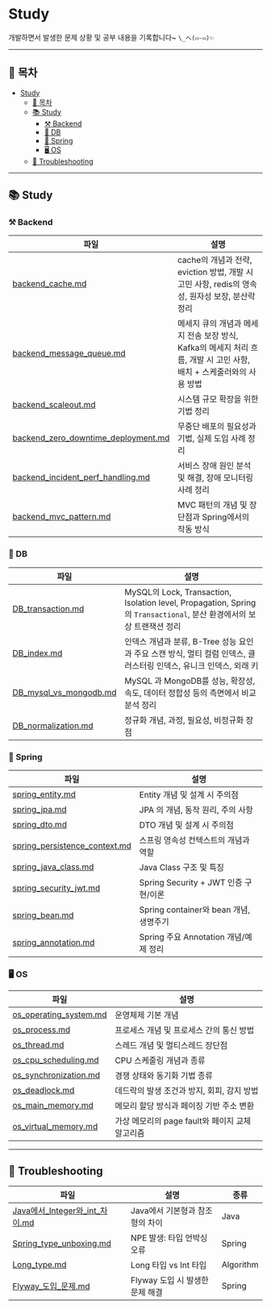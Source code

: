 # Study

개발하면서 발생한 문제 상황 및 공부 내용을 기록합니다~  `\_へ(▭-▭)✨`

---
## 📑 목차

- [Study](#study)
  - [📑 목차](#-목차)
  - [📚 Study](#-study)
    - [⚒️ Backend](#️-backend)
    - [💾 DB](#-db)
    - [🌱 Spring](#-spring)
    - [🖥️ OS](#️-os)
  - [🐞 Troubleshooting](#-troubleshooting)

---

## 📚 Study

### ⚒️ Backend
| 파일 | 설명 |
| --- | --- |
| [backend_cache.md](Study/Backend/backend_cache.md) | cache의 개념과 전략, eviction 방법, 개발 시 고민 사항, redis의 영속성, 원자성 보장, 분산락 정리 |
| [backend_message_queue.md](Study/Backend/backend_message_queue.md) | 메세지 큐의 개념과 메세지 전송 보장 방식, Kafka의 메세지 처리 흐름, 개발 시 고민 사항, 배치 + 스케줄러와의 사용 방법 |
| [backend_scaleout.md](Study/Backend/backend_scaleout.md) | 시스템 규모 확장을 위한 기법 정리 |
| [backend_zero_downtime_deployment.md](Study/Backend/backend_zero_downtime_deployment.md) | 무중단 배포의 필요성과 기법, 실제 도입 사례 정리 |
| [backend_incident_perf_handling.md](Study/Backend/backend_incident_perf_handling.md) | 서비스 장애 원인 분석 및 해결, 장애 모니터링 사례 정리 |
| [backend_mvc_pattern.md](Study/Backend/backend_mvc_pattern.md) | MVC 패턴의 개념 및 장단점과 Spring에서의 작동 방식 |


### 💾 DB

| 파일 | 설명 |
| --- | --- |
| [DB_transaction.md](Study/DB/DB_transaction.md) | MySQL의 Lock, Transaction, Isolation level, Propagation, Spring의 `Transactional`, 분산 환경에서의 보상 트랜잭션 정리 |
| [DB_index.md](Study/DB/DB_index.md) | 인덱스 개념과 분류, B-Tree 성능 요인과 주요 스캔 방식, 멀티 컬럼 인덱스, 클러스터링 인덱스, 유니크 인덱스, 외래 키 |
| [DB_mysql_vs_mongodb.md](Study/DB/DB_mysql_vs_mongodb.md) | MySQL 과 MongoDB를 성능, 확장성, 속도, 데이터 정합성 등의 측면에서 비교 분석 정리 |
| [DB_normalization.md](Study/DB/DB_normalization.md) | 정규화 개념, 과정, 필요성, 비정규화 장점 |

### 🌱 Spring

| 파일 | 설명 |
| --- | --------- |
| [spring_entity.md](Study/Spring/spring_entity.md) | Entity 개념 및 설계 시 주의점 |
| [spring_jpa.md](Study/Spring/spring_jpa.md) | JPA 의 개념, 동작 원리, 주의 사항 |
| [spring_dto.md](Study/Spring/spring_dto.md) | DTO 개념 및 설계 시 주의점 |
| [spring_persistence_context.md](Study/Spring/spring_persistence_context.md) | 스프링 영속성 컨텍스트의 개념과 역할 |
| [spring_java_class.md](Study/Spring/spring_java_class.md) | Java Class 구조 및 특징 |
| [spring_security_jwt.md](Study/Spring/spring_security_jwt.md) | Spring Security + JWT 인증 구현/이론 |
| [spring_bean.md](Study/Spring/spring_bean.md) | Spring container와 bean 개념, 생명주기 |
| [spring_annotation.md](Study/Spring/spring_annotation.md) | Spring 주요 Annotation 개념/예제 정리 |

### 🖥️ OS

| 파일 | 설명 |
| --- | --- |
| [os_operating_system.md](Study/OS/os_operating_system.md) | 운영체제 기본 개념 |
| [os_process.md](Study/OS/os_process.md) | 프로세스 개념 및 프로세스 간의 통신 방법 |
| [os_thread.md](Study/OS/os_thread.md) | 스레드 개념 및 멀티스레드 장단점 |
| [os_cpu_scheduling.md](Study/OS/os_cpu_scheduling.md) | CPU 스케줄링 개념과 종류 |
| [os_synchronization.md](Study/OS/os_synchronization.md) | 경쟁 상태와 동기화 기법 종류 |
| [os_deadlock.md](Study/OS/os_deadlock.md) | 데드락의 발생 조건과 방지, 회피, 감지 방법  |
| [os_main_memory.md](Study/OS/os_main_memory.md) | 메모리 할당 방식과 페이징 기반 주소 변환 |
| [os_virtual_memory.md](Study/OS/os_virtual_memory.md) | 가상 메모리의 page fault와 페이지 교체 알고리즘 |

---

## 🐞 Troubleshooting

| 파일 | 설명 | 종류 |
| --- | ------------- | --- |
|[Java에서_Integer와_int_차이.md](Troubleshooting/Java에서_Integer와_int_차이.md)| Java에서 기본형과 참조형의 차이 | Java |
|[Spring_type_unboxing.md](Troubleshooting/Spring_type_unboxing.md)| NPE 발생: 타입 언박싱 오류 | Spring |
|[Long_type.md](Troubleshooting/Long_type.md)| Long 타입 vs Int 타입| Algorithm |
|[Flyway_도입_문제.md](Troubleshooting/Flyway_도입_문제.md)| Flyway 도입 시 발생한 문제 해결 | Spring |
